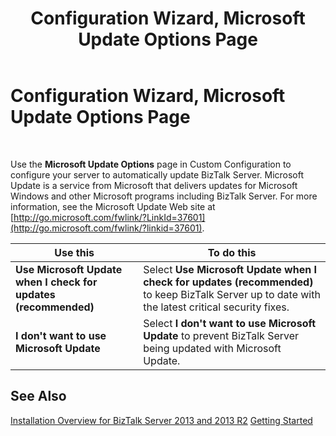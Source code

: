 ﻿---
title: Configuration Wizard, Microsoft Update Options Page
TOCTitle: Configuration Wizard, Microsoft Update Options Page
ms:assetid: 1f779014-98ce-42aa-8e1e-3fc38912bc92
ms:mtpsurl: https://msdn.microsoft.com/library/Bb727684(v=BTS.80)
ms:contentKeyID: 51526670
ms.date: 08/30/2017
mtps_version: v=BTS.80
f1_keywords:
- bts10.config.wizard.microsoftupdate
---

# Configuration Wizard, Microsoft Update Options Page

 

Use the **Microsoft Update Options** page in Custom Configuration to configure your server to automatically update BizTalk Server. Microsoft Update is a service from Microsoft that delivers updates for Microsoft Windows and other Microsoft programs including BizTalk Server. For more information, see the Microsoft Update Web site at [http://go.microsoft.com/fwlink/?LinkId=37601](http://go.microsoft.com/fwlink/?linkid=37601).

<table>
<thead>
<tr class="header">
<th>Use this</th>
<th>To do this</th>
</tr>
</thead>
<tbody>
<tr class="odd">
<td><strong>Use Microsoft Update when I check for updates (recommended)</strong></td>
<td>Select <strong>Use Microsoft Update when I check for updates (recommended)</strong> to keep BizTalk Server up to date with the latest critical security fixes.</td>
</tr>
<tr class="even">
<td><strong>I don't want to use Microsoft Update</strong></td>
<td>Select <strong>I don't want to use Microsoft Update</strong> to prevent BizTalk Server being updated with Microsoft Update.</td>
</tr>
</tbody>
</table>


## See Also

[Installation Overview for BizTalk Server 2013 and 2013 R2](https://msdn.microsoft.com/library/jj248688\(v=bts.80\))  
[Getting Started](https://msdn.microsoft.com/library/aa560946\(v=bts.80\))

